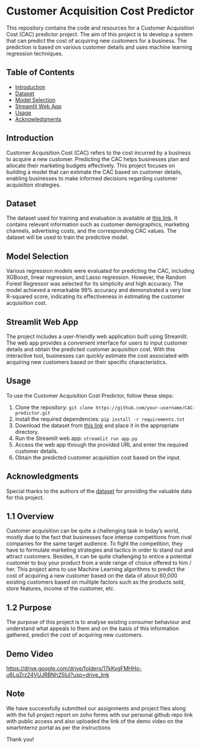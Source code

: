 # Customer Acquisition Cost Predictor

This repository contains the code and resources for a Customer Acquisition Cost (CAC) predictor project. The aim of this project is to develop a system that can predict the cost of acquiring new customers for a business. The prediction is based on various customer details and uses machine learning regression techniques.

## Table of Contents
- [Introduction](#introduction)
- [Dataset](#dataset)
- [Model Selection](#model-selection)
- [Streamlit Web App](#streamlit-web-app)
- [Usage](#usage)
- [Acknowledgments](#acknowledgments)

## Introduction
Customer Acquisition Cost (CAC) refers to the cost incurred by a business to acquire a new customer. Predicting the CAC helps businesses plan and allocate their marketing budgets effectively. This project focuses on building a model that can estimate the CAC based on customer details, enabling businesses to make informed decisions regarding customer acquisition strategies.

## Dataset
The dataset used for training and evaluation is available at [this link](https://www.kaggle.com/datasets/ramjasmaurya/medias-cost-prediction-in-foodmart). It contains relevant information such as customer demographics, marketing channels, advertising costs, and the corresponding CAC values. The dataset will be used to train the predictive model.

## Model Selection
Various regression models were evaluated for predicting the CAC, including XGBoost, linear regression, and Lasso regression. However, the Random Forest Regressor was selected for its simplicity and high accuracy. The model achieved a remarkable 99% accuracy and demonstrated a very low R-squared score, indicating its effectiveness in estimating the customer acquisition cost.

## Streamlit Web App
The project includes a user-friendly web application built using Streamlit. The web app provides a convenient interface for users to input customer details and obtain the predicted customer acquisition cost. With this interactive tool, businesses can quickly estimate the cost associated with acquiring new customers based on their specific characteristics.

## Usage
To use the Customer Acquisition Cost Predictor, follow these steps:

1. Clone the repository: `git clone https://github.com/your-username/CAC-predictor.git`
2. Install the required dependencies: `pip install -r requirements.txt`
3. Download the dataset from [this link](https://www.kaggle.com/datasets/ramjasmaurya/medias-cost-prediction-in-foodmart) and place it in the appropriate directory.
4. Run the Streamlit web app: `streamlit run app.py`
5. Access the web app through the provided URL and enter the required customer details.
6. Obtain the predicted customer acquisition cost based on the input.

## Acknowledgments
Special thanks to the authors of the [dataset](https://www.kaggle.com/datasets/ramjasmaurya/medias-cost-prediction-in-foodmart) for providing the valuable data for this project.
## 1.1 Overview
Customer acquisition can be quite a challenging task in today’s world, mostly due to the fact that businesses face intense competitions from rival companies for the same target audience. To fight the competition, they have to formulate marketing strategies and tactics in order to stand out and attract customers. Besides, it can be quite challenging to entice a potential customer to buy your product from a wide range of choice offered to him / her. This project aims to use Machine Learning algorithms to predict the cost of acquiring a new customer based on the data of about 60,000 existing customers based on multiple factors such as the products sold, store features, income of the customer, etc.
## 1.2 Purpose
The purpose of this project is to analyse existing consumer behaviour and understand what appeals to them and on the basis of this information gathered, predict the cost of acquiring new customers.

## Demo Video
https://drive.google.com/drive/folders/17kKvgFMHHo-u6LgZrz24VUJRBNh25IuI?usp=drive_link

## Note

We have successfully submitted our assignments and project files along with the full project report on zoho forms with our personal github repo link with public access and also uploaded the link of the demo video on the smartinternz portal as per the instructions 

Thank you!
